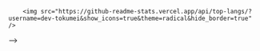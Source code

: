 <!-- ## Welcome to my GitHub profile !
<div style="text-align:center">
<!--         <img src="https://github-readme-stats.vercel.app/api?username=dev-tokumei&show_icons=true&theme=radical&hide_border=true" alt="Tapajyoti Bose's GitHub Stats"> -->
        <img src="https://github-readme-stats.vercel.app/api/top-langs/?username=dev-tokumei&show_icons=true&theme=radical&hide_border=true" />
</div>  -->
  



